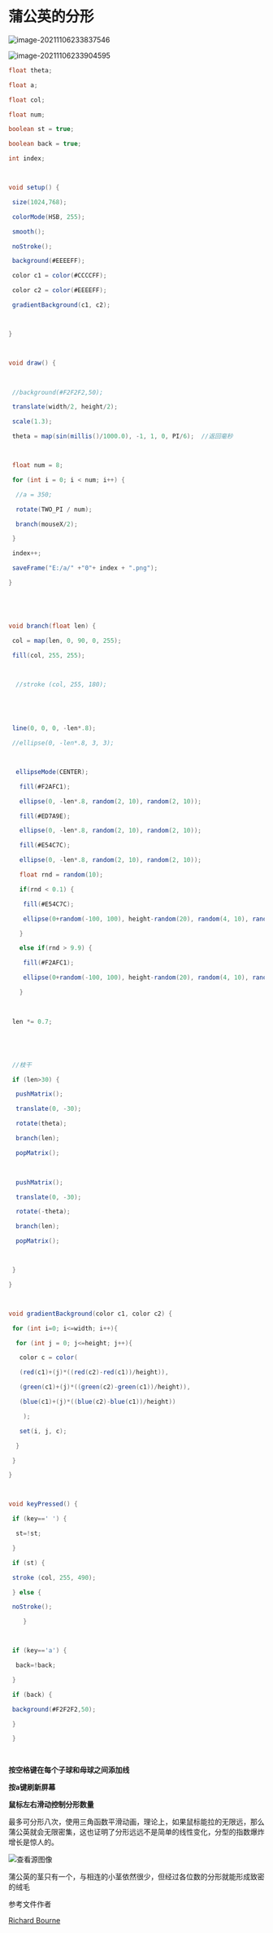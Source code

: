 # 蒲公英的分形

 

![image-20211106233837546](https://i.loli.net/2021/11/06/MsvTB2Iiq8nrC9K.png)

![image-20211106233904595](https://i.loli.net/2021/11/06/1vRYF2phDb4iXBK.png)

```java
float theta;

float a;

float col;

float num;

boolean st = true;

boolean back = true;

int index;



void setup() {

 size(1024,768);

 colorMode(HSB, 255);

 smooth();

 noStroke();

 background(#EEEEFF);

 color c1 = color(#CCCCFF);

 color c2 = color(#EEEEFF);

 gradientBackground(c1, c2);



}



void draw() {

 

 //background(#F2F2F2,50);

 translate(width/2, height/2);

 scale(1.3);

 theta = map(sin(millis()/1000.0), -1, 1, 0, PI/6);  //返回毫秒



 float num = 8;

 for (int i = 0; i < num; i++) {

  //a = 350;

  rotate(TWO_PI / num);

  branch(mouseX/2);

 }

 index++;

 saveFrame("E:/a/" +"0"+ index + ".png");

}





void branch(float len) {

 col = map(len, 0, 90, 0, 255);

 fill(col, 255, 255);

   

  //stroke (col, 255, 180);

 



 line(0, 0, 0, -len*.8);

 //ellipse(0, -len*.8, 3, 3);



  ellipseMode(CENTER);

   fill(#F2AFC1);

   ellipse(0, -len*.8, random(2, 10), random(2, 10));

   fill(#ED7A9E);

   ellipse(0, -len*.8, random(2, 10), random(2, 10));

   fill(#E54C7C);

   ellipse(0, -len*.8, random(2, 10), random(2, 10));

   float rnd = random(10);

   if(rnd < 0.1) {

​    fill(#E54C7C);

​    ellipse(0+random(-100, 100), height-random(20), random(4, 10), random(4, 10));

   }

   else if(rnd > 9.9) {

​    fill(#F2AFC1);

​    ellipse(0+random(-100, 100), height-random(20), random(4, 10), random(4, 10));

   }

 

 len *= 0.7; 





 //枝干

 if (len>30) {

  pushMatrix(); 

  translate(0, -30);

  rotate(theta);

  branch(len); 

  popMatrix();

  

  pushMatrix();

  translate(0, -30);

  rotate(-theta);

  branch(len); 

  popMatrix();



 }

}



void gradientBackground(color c1, color c2) {

 for (int i=0; i<=width; i++){

  for (int j = 0; j<=height; j++){

   color c = color(

   (red(c1)+(j)*((red(c2)-red(c1))/height)),

   (green(c1)+(j)*((green(c2)-green(c1))/height)),

   (blue(c1)+(j)*((blue(c2)-blue(c1))/height)) 

​    );

   set(i, j, c);

  }

 }

} 



void keyPressed() {

 if (key==' ') {

  st=!st;

 }

 if (st) {

 stroke (col, 255, 490);

 } else {

 noStroke();

​    }



 if (key=='a') {

  back=!back;

 }

 if (back) {

 background(#F2F2F2,50);

 } 

 }

 
```

**按空格键在每个子球和母球之间添加线**

**按a键刷新屏幕**

**鼠标左右滑动控制分形数量**



最多可分形八次，使用三角函数平滑动画，理论上，如果鼠标能拉的无限远，那么蒲公英就会无限密集，这也证明了分形远远不是简单的线性变化，分型的指数爆炸增长是惊人的。

![查看源图像](https://i.loli.net/2021/11/06/WmMj2N7389lcTER.jpg)



蒲公英的茎只有一个，与相连的小茎依然很少，但经过各位数的分形就能形成致密的绒毛





参考文件作者

[Richard Bourne ](https://openprocessing.org/user/162823)